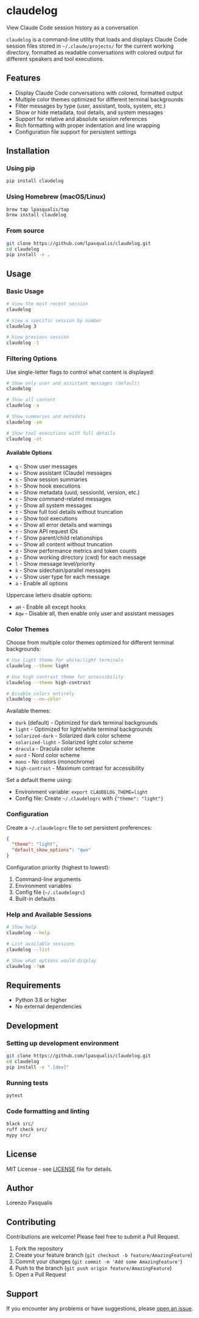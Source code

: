 # claudelog

View Claude Code session history as a conversation

`claudelog` is a command-line utility that loads and displays Claude Code session files stored in `~/.claude/projects/` for the current working directory, formatted as readable conversations with colored output for different speakers and tool executions.

## Features

- Display Claude Code conversations with colored, formatted output
- Multiple color themes optimized for different terminal backgrounds
- Filter messages by type (user, assistant, tools, system, etc.)
- Show or hide metadata, tool details, and system messages
- Support for relative and absolute session references
- Rich formatting with proper indentation and line wrapping
- Configuration file support for persistent settings

## Installation

### Using pip

```bash
pip install claudelog
```

### Using Homebrew (macOS/Linux)

```bash
brew tap lpasqualis/tap
brew install claudelog
```

### From source

```bash
git clone https://github.com/lpasqualis/claudelog.git
cd claudelog
pip install -e .
```

## Usage

### Basic Usage

```bash
# View the most recent session
claudelog

# View a specific session by number
claudelog 3

# View previous session
claudelog -1
```

### Filtering Options

Use single-letter flags to control what content is displayed:

```bash
# Show only user and assistant messages (default)
claudelog

# Show all content
claudelog -a

# Show summaries and metadata
claudelog -sm

# Show tool executions with full details
claudelog -ot
```

#### Available Options

- `q` - Show user messages
- `w` - Show assistant (Claude) messages
- `s` - Show session summaries
- `h` - Show hook executions
- `m` - Show metadata (uuid, sessionId, version, etc.)
- `c` - Show command-related messages
- `y` - Show all system messages
- `t` - Show full tool details without truncation
- `o` - Show tool executions
- `e` - Show all error details and warnings
- `r` - Show API request IDs
- `f` - Show parent/child relationships
- `u` - Show all content without truncation
- `d` - Show performance metrics and token counts
- `p` - Show working directory (cwd) for each message
- `l` - Show message level/priority
- `k` - Show sidechain/parallel messages
- `v` - Show user type for each message
- `a` - Enable all options

Uppercase letters disable options:
- `aH` - Enable all except hooks
- `Aqw` - Disable all, then enable only user and assistant messages

### Color Themes

Choose from multiple color themes optimized for different terminal backgrounds:

```bash
# Use light theme for white/light terminals
claudelog --theme light

# Use high contrast theme for accessibility
claudelog --theme high-contrast

# Disable colors entirely
claudelog --no-color
```

Available themes:
- `dark` (default) - Optimized for dark terminal backgrounds
- `light` - Optimized for light/white terminal backgrounds  
- `solarized-dark` - Solarized dark color scheme
- `solarized-light` - Solarized light color scheme
- `dracula` - Dracula color scheme
- `nord` - Nord color scheme
- `mono` - No colors (monochrome)
- `high-contrast` - Maximum contrast for accessibility

Set a default theme using:
- Environment variable: `export CLAUDELOG_THEME=light`
- Config file: Create `~/.claudelogrc` with `{"theme": "light"}`

### Configuration

Create a `~/.claudelogrc` file to set persistent preferences:

```json
{
  "theme": "light",
  "default_show_options": "qwo"
}
```

Configuration priority (highest to lowest):
1. Command-line arguments
2. Environment variables
3. Config file (`~/.claudelogrc`)
4. Built-in defaults

### Help and Available Sessions

```bash
# Show help
claudelog --help

# List available sessions
claudelog --list

# Show what options would display
claudelog -?sm
```

## Requirements

- Python 3.8 or higher
- No external dependencies

## Development

### Setting up development environment

```bash
git clone https://github.com/lpasqualis/claudelog.git
cd claudelog
pip install -e ".[dev]"
```

### Running tests

```bash
pytest
```

### Code formatting and linting

```bash
black src/
ruff check src/
mypy src/
```

## License

MIT License - see [LICENSE](LICENSE) file for details.

## Author

Lorenzo Pasqualis

## Contributing

Contributions are welcome! Please feel free to submit a Pull Request.

1. Fork the repository
2. Create your feature branch (`git checkout -b feature/AmazingFeature`)
3. Commit your changes (`git commit -m 'Add some AmazingFeature'`)
4. Push to the branch (`git push origin feature/AmazingFeature`)
5. Open a Pull Request

## Support

If you encounter any problems or have suggestions, please [open an issue](https://github.com/lpasqualis/claudelog/issues).